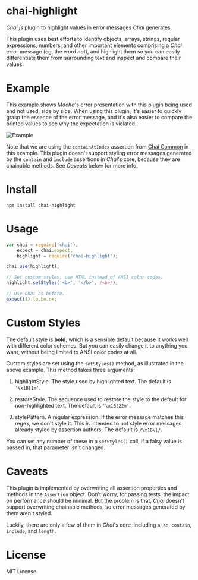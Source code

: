 chai-highlight
==============

*Chai.js* plugin to highlight values in error messages *Chai* generates.

This plugin uses best efforts to identify objects, arrays, strings, regular expressions,
numbers, and other important elements comprising a *Chai* error message (eg, the word
*not*), and highlight them so you can easily differentiate them from surrounding text
and inspect and compare their values.

Example
=======

This example shows *Mocha*'s error presentation with this plugin being used and
not used, side by side. When using this plugin, it's easier to quickly grasp the
essence of the error message, and it's also easier to compare the printed values
to see why the expectation is violated.

![Example](https://raw.github.com/halfninety/chai-highlight/master/example/example.png)

Note that we are using the `containAtIndex` assertion from [Chai Common](https://github.com/halfninety/chai-common)
in this example. This plugin doesn't support styling error messages generated by
the `contain` and `include` assertions in *Chai*'s core, because they are chainable
methods. See *Caveats* below for more info.


Install
=======

    npm install chai-highlight


Usage
=====

```js
var chai = require('chai'),
    expect = chai.expect,
    highlight = require('chai-highlight');

chai.use(highlight);

// Set custom styles, use HTML instead of ANSI color codes.
highlight.setStyles('<b>', '</b>', /<b>/);

// Use Chai as before.
expect(1).to.be.ok;
```


Custom Styles
=============

The default style is **bold**, which is a sensible default because it works well with
different color schemes. But you can easily change it to anything you want, without
being limited to ANSI color codes at all.

Custom styles are set using the `setStyles()` method, as illustrated in the above
example. This method takes three arguments:

1. highlightStyle. The style used by highlighted text. The default is `'\x1B[1m'`.

2. restoreStyle. The sequence used to restore the style to the default for non-highlighted
text. The default is `'\x1B[22m'`.

3. stylePattern. A regular expression. If the error message matches this regex, we
don't style it. This is intended to not style error messages already styled by assertion
authors. The default is `/\x1B\[/`.

You can set any number of these in a `setStyles()` call, if a falsy value is passed in,
that parameter isn't changed.


Caveats
=======

This plugin is implemented by overwriting all assertion properties and methods in the
`Assertion` object. Don't worry, for passing tests, the impact on performance should
be minimal. But the problem is that, *Chai* doesn't support overwriting chainable methods,
so error messages generated by them aren't styled.

Luckily, there are only a few of them in *Chai*'s core, including `a`, `an`, `contain`,
`include`, and `length`.

License
=======

MIT License
